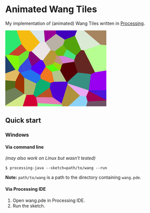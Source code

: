# Animated Wang Tiles
My implementation of (animated) Wang Tiles written in [Processing](https://processing.org).

![](preview.gif)

## Quick start
### Windows
#### Via command line
*(may also work on Linux but wasn't tested)*
```console
$ processing-java --sketch=path/to/wang --run
```
**Note:** `path/to/wang` is a path to the directory containing `wang.pde`.
#### Via Processing IDE
1. Open wang.pde in Processing IDE.
2. Run the sketch.
